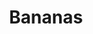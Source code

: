 ---
guid: "9691693E-714F-44E3-BA4C-B42F47E7797F"
title: "Bananas"
description: "Discover how the Estonian government uses blockchain for their services and learn about the World of Freight's NFT mini-game. Get an inside look at the future of supply chain technology and games. #NFTs #blockchain #web3"
pubDate: "Tue, 06 Dec 2022 18:00:00 -0500"
itunes-explicit: "no"
itunes-episode: 53
itunes-episodeType: full

# More info
youtube-full: https://youtu.be/qVbVsShOIz4
discussion: https://twitter.com/fulldecent/status/1600278015619248134

# Timeline
timeline:
  - seconds: 0
    title: Intro
  - seconds: 126
    title: Estonia government services on KSI blockchain
  - seconds: 240
    title: Understanding the NFT in web3
  - seconds: 271
    title: Using your personal NFTs in company's branding
  - seconds: 421
    title: A game, a first step in NFT
  - seconds: 433
    title: Infrastructure for other games
  - seconds: 498
    title: The front end
  - seconds: 794
    title: The 500 survey


# File information
enclosure-url: "https://media.phor.net/csh/2022-12-06-episode-53.m4a"
enclosure-length: 20091491
enclosure-type: "audio/x-m4a"
itunes-duration: 1000
---